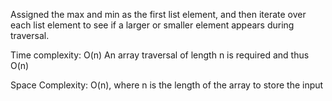 Assigned the max and min as the first list element, and then iterate over each list element to see if a larger or smaller element appears during traversal.

Time complexity: O(n) An array traversal of length n is required and thus O(n)

Space Complexity: O(n), where n is the length of the array to store the input
